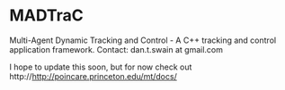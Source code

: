 MADTraC
=======

Multi-Agent Dynamic Tracking and Control - A C++ tracking and control application framework.
Contact:  dan.t.swain at gmail.com

I hope to update this soon, but for now check out http://http://poincare.princeton.edu/mt/docs/
